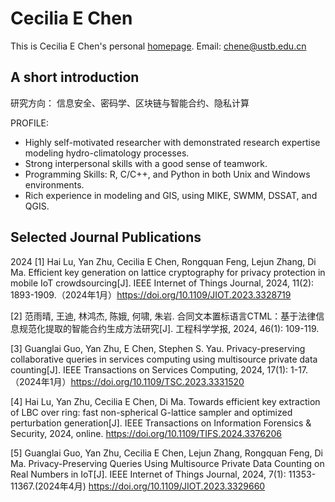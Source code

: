 #  Cecilia E Chen
This is Cecilia E Chen's personal [homepage](https://ceustb.github.io/).
Email: chene@ustb.edu.cn



## A short introduction
研究方向：	信息安全、密码学、区块链与智能合约、隐私计算

PROFILE:
* Highly self-motivated researcher with demonstrated research expertise modeling hydro-climatology processes. 
* Strong interpersonal skills with a good sense of teamwork.
* Programming Skills: R, C/C++, and Python in both Unix and Windows environments.
* Rich experience in modeling and GIS, using MIKE, SWMM, DSSAT, and QGIS.


## Selected Journal Publications
2024
[1]	Hai Lu, Yan Zhu, Cecilia E Chen, Rongquan Feng, Lejun Zhang, Di Ma. Efficient key generation on lattice cryptography for privacy protection in mobile IoT crowdsourcing[J]. IEEE Internet of Things Journal, 2024, 11(2): 1893-1909.（2024年1月）https://doi.org/10.1109/JIOT.2023.3328719

[2]	范雨晴, 王迪, 林鸿杰, 陈娥, 何啸, 朱岩. 合同文本置标语言CTML：基于法律信息规范化提取的智能合约生成方法研究[J]. 工程科学学报, 2024, 46(1): 109-119.

[3]	Guanglai Guo, Yan Zhu, E Chen, Stephen S. Yau. Privacy-preserving collaborative queries in services computing using multisource private data counting[J]. IEEE Transactions on Services Computing, 2024, 17(1): 1-17.（2024年1月）https://doi.org/10.1109/TSC.2023.3331520

[4]	Hai Lu, Yan Zhu, Cecilia E Chen, Di Ma. Towards efficient key extraction of LBC over ring: fast non-spherical G-lattice sampler and optimized perturbation generation[J]. IEEE Transactions on Information Forensics & Security, 2024, online. https://doi.org/10.1109/TIFS.2024.3376206

[5]	Guanglai Guo, Yan Zhu, Cecilia E Chen, Lejun Zhang, Rongquan Feng, Di Ma. Privacy-Preserving Queries Using Multisource Private Data Counting on Real Numbers in IoT[J]. IEEE Internet of Things Journal, 2024, 7(1): 11353-11367.(2024年4月) https://doi.org/10.1109/JIOT.2023.3329660







